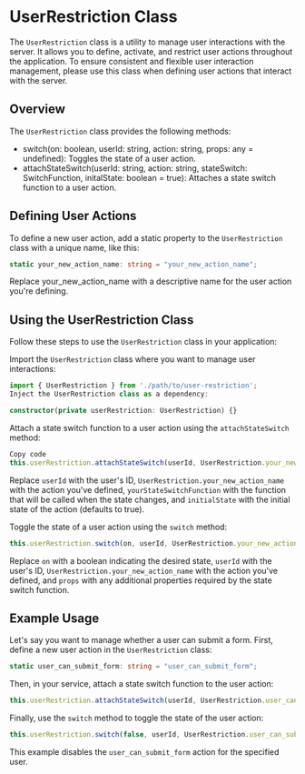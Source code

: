 # UserRestriction Class

The `UserRestriction` class is a utility to manage user interactions with the server.
It allows you to define, activate, and restrict user actions throughout the application.
To ensure consistent and flexible user interaction management, please use this class when defining user actions that interact with the server.

## Overview
The `UserRestriction` class provides the following methods:

- switch(on: boolean, userId: string, action: string, props: any = undefined): Toggles the state of a user action.
- attachStateSwitch(userId: string, action: string, stateSwitch: SwitchFunction, initalState: boolean = true): Attaches a state switch function to a user action.

## Defining User Actions
To define a new user action, add a static property to the `UserRestriction` class with a unique name, like this:

```typescript
static your_new_action_name: string = "your_new_action_name";
```
Replace your_new_action_name with a descriptive name for the user action you're defining.

## Using the UserRestriction Class
Follow these steps to use the `UserRestriction` class in your application:

Import the `UserRestriction` class where you want to manage user interactions:

```typescript
import { UserRestriction } from './path/to/user-restriction';
Inject the UserRestriction class as a dependency:
```

```typescript
constructor(private userRestriction: UserRestriction) {}
```

Attach a state switch function to a user action using the `attachStateSwitch` method:

```typescript
Copy code
this.userRestriction.attachStateSwitch(userId, UserRestriction.your_new_action_name, yourStateSwitchFunction, initialState);
```

Replace `userId` with the user's ID, `UserRestriction.your_new_action_name` with the action you've defined, `yourStateSwitchFunction` with the function that will be called when the state changes, and `initialState` with the initial state of the action (defaults to true).

Toggle the state of a user action using the `switch` method:

```typescript
this.userRestriction.switch(on, userId, UserRestriction.your_new_action_name, props);
```
Replace `on` with a boolean indicating the desired state,
`userId` with the user's ID,
`UserRestriction.your_new_action_name` with the action you've defined,
and `props` with any additional properties required by the state switch function.

## Example Usage

Let's say you want to manage whether a user can submit a form. First, define a new user action in the `UserRestriction` class:

```typescript
static user_can_submit_form: string = "user_can_submit_form";
```

Then, in your service, attach a state switch function to the user action:

```typescript
this.userRestriction.attachStateSwitch(userId, UserRestriction.user_can_submit_form, this.submitFormStateSwitch, true);
```

Finally, use the `switch` method to toggle the state of the user action:

```typescript
this.userRestriction.switch(false, userId, UserRestriction.user_can_submit_form);
```

This example disables the `user_can_submit_form` action for the specified user.
